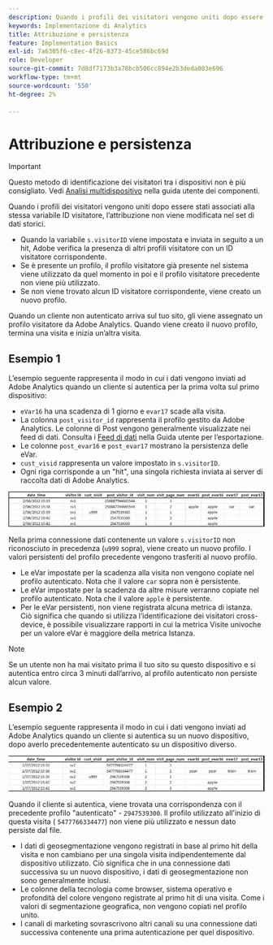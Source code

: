 ```yaml
---
description: Quando i profili dei visitatori vengono uniti dopo essere stati associati alla stessa variabile ID visitatore, l’attribuzione non viene modificata nel set di dati storici.
keywords: Implementazione di Analytics
title: Attribuzione e persistenza
feature: Implementation Basics
exl-id: 7a6305f6-c8ec-4f26-8373-45ce586bc69d
role: Developer
source-git-commit: 7d8df7173b3a78bcb506cc894e2b3deda003e696
workflow-type: tm+mt
source-wordcount: '550'
ht-degree: 2%

---
```


# Attribuzione e persistenza

>[!IMPORTANT]
>
>Questo metodo di identificazione dei visitatori tra i dispositivi non è più consigliato. Vedi [Analisi multidispositivo](/help/components/cda/overview.md) nella guida utente dei componenti.

Quando i profili dei visitatori vengono uniti dopo essere stati associati alla stessa variabile ID visitatore, l’attribuzione non viene modificata nel set di dati storici.

* Quando la variabile `s.visitorID` viene impostata e inviata in seguito a un hit, Adobe verifica la presenza di altri profili visitatore con un ID visitatore corrispondente.
* Se è presente un profilo, il profilo visitatore già presente nel sistema viene utilizzato da quel momento in poi e il profilo visitatore precedente non viene più utilizzato.
* Se non viene trovato alcun ID visitatore corrispondente, viene creato un nuovo profilo.

Quando un cliente non autenticato arriva sul tuo sito, gli viene assegnato un profilo visitatore da Adobe Analytics. Quando viene creato il nuovo profilo, termina una visita e inizia un’altra visita.

## Esempio 1

L’esempio seguente rappresenta il modo in cui i dati vengono inviati ad Adobe Analytics quando un cliente si autentica per la prima volta sul primo dispositivo:

* `eVar16` ha una scadenza di 1 giorno e `evar17` scade alla visita.
* La colonna `post_visitor_id` rappresenta il profilo gestito da Adobe Analytics. Le colonne di Post vengono generalmente visualizzate nei feed di dati. Consulta i [Feed di dati](/help/export/analytics-data-feed/data-feed-overview.md) nella Guida utente per l’esportazione.
* Le colonne `post_evar16` e `post_evar17` mostrano la persistenza delle eVar.
* `cust_visid` rappresenta un valore impostato in `s.visitorID`.
* Ogni riga corrisponde a un &quot;hit&quot;, una singola richiesta inviata ai server di raccolta dati di Adobe Analytics.

![Esempio cross-device 1](assets/xdevice_first.jpg)

Nella prima connessione dati contenente un valore `s.visitorID` non riconosciuto in precedenza (`u999` sopra), viene creato un nuovo profilo. I valori persistenti del profilo precedente vengono trasferiti al nuovo profilo.

* Le eVar impostate per la scadenza alla visita non vengono copiate nel profilo autenticato. Nota che il valore `car` sopra non è persistente.
* Le eVar impostate per la scadenza da altre misure verranno copiate nel profilo autenticato. Nota che il valore `apple` è persistente.
* Per le eVar persistenti, non viene registrata alcuna metrica di istanza. Ciò significa che quando si utilizza l’identificazione dei visitatori cross-device, è possibile visualizzare rapporti in cui la metrica Visite univoche per un valore eVar è maggiore della metrica Istanza.

>[!NOTE]
>
>Se un utente non ha mai visitato prima il tuo sito su questo dispositivo e si autentica entro circa 3 minuti dall’arrivo, al profilo autenticato non persiste alcun valore.

## Esempio 2

L’esempio seguente rappresenta il modo in cui i dati vengono inviati ad Adobe Analytics quando un cliente si autentica su un nuovo dispositivo, dopo averlo precedentemente autenticato su un dispositivo diverso.

![Esempio cross-device 2](assets/xdevice-subsequent.jpg)

Quando il cliente si autentica, viene trovata una corrispondenza con il precedente profilo &quot;autenticato&quot; - `2947539300`. Il profilo utilizzato all&#39;inizio di questa visita ( `5477766334477`) non viene più utilizzato e nessun dato persiste dal file.

* I dati di geosegmentazione vengono registrati in base al primo hit della visita e non cambiano per una singola visita indipendentemente dal dispositivo utilizzato. Ciò significa che in una connessione dati successiva su un nuovo dispositivo, i dati di geosegmentazione non sono generalmente inclusi.
* Le colonne della tecnologia come browser, sistema operativo e profondità del colore vengono registrate al primo hit di una visita. Come i valori di segmentazione geografica, non vengono copiati nel profilo unito.
* I canali di marketing sovrascrivono altri canali su una connessione dati successiva contenente una prima autenticazione per quel dispositivo.
